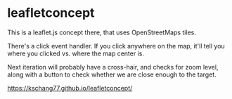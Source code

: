 # leafletconcept

This is a leaflet.js concept there, that uses OpenStreetMaps tiles. 

There's a click event handler. If you click anywhere on the map, it'll tell you where you clicked vs. where the map center is. 

Next iteration will probably have a cross-hair, and checks for zoom level, along with a button to check whether we are close enough to the target. 

https://kschang77.github.io/leafletconcept/
